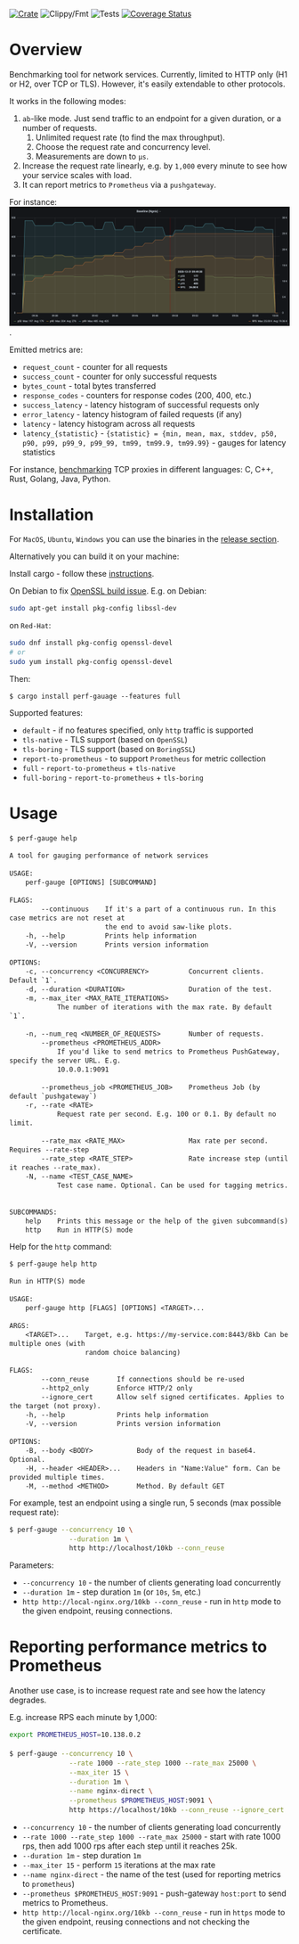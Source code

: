 [![Crate](https://img.shields.io/crates/v/perf-gauge.svg)](https://crates.io/crates/perf-gauge)
![Clippy/Fmt](https://github.com/xnuter/perf-gauge/workflows/Clippy/Fmt/badge.svg)
![Tests](https://github.com/xnuter/perf-gauge/workflows/Tests/badge.svg)
[![Coverage Status](https://coveralls.io/repos/github/xnuter/perf-gauge/badge.svg?branch=main)](https://coveralls.io/github/xnuter/perf-gauge?branch=main)

Overview
========

Benchmarking tool for network services. Currently, limited to HTTP only (H1 or H2, over TCP or TLS).
However, it's easily extendable to other protocols.

It works in the following modes:

1. `ab`-like mode. Just send traffic to an endpoint for a given duration, or a number of requests. 
   1. Unlimited request rate (to find the max throughput).
   1. Choose the request rate and concurrency level.
   1. Measurements are down to `µs`.
1. Increase the request rate linearly, e.g. by `1,000` every minute to see how your service scales with load.
1. It can report metrics to `Prometheus` via a `pushgateway`.

For instance: ![](./examples/prom/baseline-nginx-stable-p50-99.png).

Emitted metrics are:
* `request_count` - counter for all requests
* `success_count` - counter for only successful requests
* `bytes_count` - total bytes transferred
* `response_codes` - counters for response codes (200, 400, etc.)
* `success_latency` - latency histogram of successful requests only
* `error_latency` - latency histogram of failed requests (if any)
* `latency` - latency histogram across all requests
* `latency_{statistic}` - `{statistic} = {min, mean, max, stddev, p50, p90, p99, p99_9, p99_99, tm99, tm99.9, tm99.99}` - gauges for latency statistics

For instance, [benchmarking](https://github.com/xnuter/perf-gauge/wiki/Benchmarking-TCP-Proxies-written-in-different-languages:-C,-CPP,-Rust,-Golang,-Java,-Python) TCP proxies in different languages: C, C++, Rust, Golang, Java, Python.

Installation
======

For `MacOS`, `Ubuntu`, `Windows` you can use the binaries in the [release section](https://github.com/xnuter/perf-gauge/releases). 

Alternatively you can build it on your machine:

Install cargo - follow these [instructions](https://doc.rust-lang.org/cargo/getting-started/installation.html).

On Debian to fix [OpenSSL build issue](https://docs.rs/openssl/0.10.30/openssl/). E.g. on Debian:

```bash
sudo apt-get install pkg-config libssl-dev
```

on `Red-Hat`:
```bash
sudo dnf install pkg-config openssl-devel
# or
sudo yum install pkg-config openssl-devel
```

Then:
```
$ cargo install perf-gauage --features full
```

Supported features:

* `default` - if no features specified, only `http` traffic is supported
* `tls-native` - TLS support (based on `OpenSSL`)
* `tls-boring` - TLS support (based on `BoringSSL`)
* `report-to-prometheus` - to support `Prometheus` for metric collection
* `full` - `report-to-prometheus` + `tls-native`
* `full-boring` - `report-to-prometheus` + `tls-boring`

Usage
=======
```bash
$ perf-gauge help 
```

```text
A tool for gauging performance of network services

USAGE:
    perf-gauge [OPTIONS] [SUBCOMMAND]

FLAGS:
        --continuous    If it's a part of a continuous run. In this case metrics are not reset at
                        the end to avoid saw-like plots.
    -h, --help          Prints help information
    -V, --version       Prints version information

OPTIONS:
    -c, --concurrency <CONCURRENCY>          Concurrent clients. Default `1`.
    -d, --duration <DURATION>                Duration of the test.
    -m, --max_iter <MAX_RATE_ITERATIONS>
            The number of iterations with the max rate. By default `1`.

    -n, --num_req <NUMBER_OF_REQUESTS>       Number of requests.
        --prometheus <PROMETHEUS_ADDR>
            If you'd like to send metrics to Prometheus PushGateway, specify the server URL. E.g.
            10.0.0.1:9091

        --prometheus_job <PROMETHEUS_JOB>    Prometheus Job (by default `pushgateway`)
    -r, --rate <RATE>
            Request rate per second. E.g. 100 or 0.1. By default no limit.

        --rate_max <RATE_MAX>                Max rate per second. Requires --rate-step
        --rate_step <RATE_STEP>              Rate increase step (until it reaches --rate_max).
    -N, --name <TEST_CASE_NAME>
            Test case name. Optional. Can be used for tagging metrics.


SUBCOMMANDS:
    help    Prints this message or the help of the given subcommand(s)
    http    Run in HTTP(S) mode
```

Help for the `http` command:

```bash
$ perf-gauge help http
```
```text
Run in HTTP(S) mode

USAGE:
    perf-gauge http [FLAGS] [OPTIONS] <TARGET>...

ARGS:
    <TARGET>...    Target, e.g. https://my-service.com:8443/8kb Can be multiple ones (with
                   random choice balancing)

FLAGS:
        --conn_reuse       If connections should be re-used
        --http2_only       Enforce HTTP/2 only
        --ignore_cert      Allow self signed certificates. Applies to the target (not proxy).
    -h, --help             Prints help information
    -V, --version          Prints version information

OPTIONS:
    -B, --body <BODY>           Body of the request in base64. Optional.
    -H, --header <HEADER>...    Headers in "Name:Value" form. Can be provided multiple times.
    -M, --method <METHOD>       Method. By default GET
```

For example, test an endpoint using a single run, 5 seconds (max possible request rate):

```bash
$ perf-gauge --concurrency 10 \
               --duration 1m \
               http http://localhost/10kb --conn_reuse
```
  
Parameters:

* `--concurrency 10` - the number of clients generating load concurrently
* `--duration 1m` - step duration `1m` (or `10s`, `5m`, etc.)
* `http http://local-nginx.org/10kb --conn_reuse` - run in `http` mode to the given endpoint, reusing connections. 

Reporting performance metrics to Prometheus
===========================================

Another use case, is to increase request rate and see how the latency degrades. 

E.g. increase RPS each minute by 1,000: 

```bash
export PROMETHEUS_HOST=10.138.0.2

$ perf-gauge --concurrency 10 \
               --rate 1000 --rate_step 1000 --rate_max 25000 \
               --max_iter 15 \
               --duration 1m \
               --name nginx-direct \
               --prometheus $PROMETHEUS_HOST:9091 \
               http https://localhost/10kb --conn_reuse --ignore_cert
```

* `--concurrency 10` - the number of clients generating load concurrently
* `--rate 1000 --rate_step 1000 --rate_max 25000` - start with rate 1000 rps, then add 1000 rps after each step until it reaches 25k.
* `--duration 1m` - step duration `1m`
* `--max_iter 15` - perform `15` iterations at the max rate
* `--name nginx-direct` - the name of the test (used for reporting metrics to `prometheus`)
* `--prometheus $PROMETHEUS_HOST:9091` - push-gateway `host:port` to send metrics to Prometheus.
* `http http://local-nginx.org/10kb --conn_reuse` - run in `https` mode to the given endpoint, reusing connections and not checking the certificate. 
